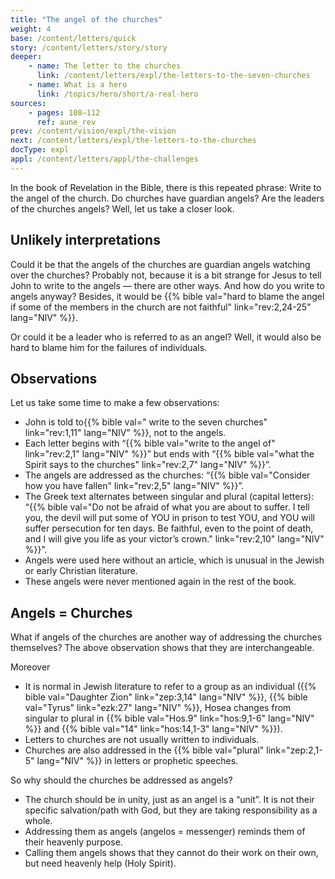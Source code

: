 ```yaml
---
title: "The angel of the churches"
weight: 4
base: /content/letters/quick
story: /content/letters/story/story
deeper:
    - name: The letter to the churches
      link: /content/letters/expl/the-letters-to-the-seven-churches
    - name: What is a hero
      link: /topics/hero/short/a-real-hero
sources: 
    - pages: 108–112
      ref: aune_rev
prev: /content/vision/expl/the-vision
next: /content/letters/expl/the-letters-to-the-churches
docType: expl
appl: /content/letters/appl/the-challenges
---
```


In the book of Revelation in the Bible, there is this repeated phrase: Write to the angel of the church. Do churches have guardian angels? Are the leaders of the churches angels? Well, let us take a closer look.

## Unlikely interpretations

<a name="eda4"></a>
Could it be that the angels of the churches are guardian angels watching over the churches? Probably not, because it is a bit strange for Jesus to tell John to write to the angels — there are other ways. And how do you write to angels anyway? Besides, it would be {{% bible val="hard to blame the angel if some of the members in the church are not faithful" link="rev:2,24-25" lang="NIV" %}}.

Or could it be a leader who is referred to as an angel? Well, it would also be hard to blame him for the failures of individuals.

## Observations

<a name="dcbc"></a>
Let us take some time to make a few observations:

- John is told to{{% bible val=" write to the seven churches" link="rev:1,11" lang="NIV" %}}, not to the angels.
- Each letter begins with “{{% bible val="write to the angel of" link="rev:2,1" lang="NIV" %}}” but ends with “{{% bible val="what the Spirit says to the churches" link="rev:2,7" lang="NIV" %}}”.
- The angels are addressed as the churches: “{{% bible val="Consider how you have fallen" link="rev:2,5" lang="NIV" %}}”.
- The Greek text alternates between singular and plural (capital letters): “{{% bible val="Do not be afraid of what you are about to suffer. I tell you, the devil will put some of YOU in prison to test YOU, and YOU will suffer persecution for ten days. Be faithful, even to the point of death, and I will give you life as your victor’s crown." link="rev:2,10" lang="NIV" %}}”.
- Angels were used here without an article, which is unusual in the Jewish or early Christian literature.
- These angels were never mentioned again in the rest of the book.

## Angels = Churches

<a name="8ab4"></a>
What if angels of the churches are another way of addressing the churches themselves? The above observation shows that they are interchangeable.

Moreover

- It is normal in Jewish literature to refer to a group as an individual ({{% bible val="Daughter Zion" link="zep:3,14" lang="NIV" %}}, {{% bible val="Tyrus" link="ezk:27" lang="NIV" %}}, Hosea changes from singular to plural in {{% bible val="Hos.9" link="hos:9,1-6" lang="NIV" %}} and {{% bible val="14" link="hos:14,1-3" lang="NIV" %}}).
- Letters to churches are not usually written to individuals.
- Churches are also addressed in the {{% bible val="plural" link="zep:2,1-5" lang="NIV" %}} in letters or prophetic speeches.

So why should the churches be addressed as angels?

- The church should be in unity, just as an angel is a “unit”. It is not their specific salvation/path with God, but they are taking responsibility as a whole.
- Addressing them as angels (angelos = messenger) reminds them of their heavenly purpose.
- Calling them angels shows that they cannot do their work on their own, but need heavenly help (Holy Spirit).
